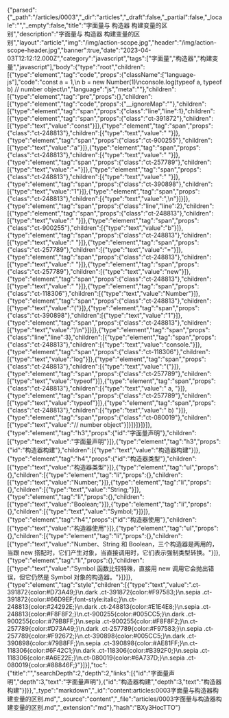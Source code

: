{"parsed":{"_path":"/articles/0003","_dir":"articles","_draft":false,"_partial":false,"_locale":"","_empty":false,"title":"字面量与 构造器 构建变量的区别","description":"字面量与 构造器 构建变量的区别","layout":"article","img":"/img/action-scope.jpg","header":"/img/action-scope-header.jpg","banner":true,"date":"2023-04-03T12:12:12.000Z","category":"javascript","tags":["字面量","构造器","构建变量","javascript"],"body":{"type":"root","children":[{"type":"element","tag":"code","props":{"className":["language-js"],"code":"const a = 1,\n  b = new Number(1)\nconsole.log(typeof a, typeof b) // number object\n","language":"js","meta":""},"children":[{"type":"element","tag":"pre","props":{},"children":[{"type":"element","tag":"code","props":{"__ignoreMap":""},"children":[{"type":"element","tag":"span","props":{"class":"line","line":1},"children":[{"type":"element","tag":"span","props":{"class":"ct-391872"},"children":[{"type":"text","value":"const"}]},{"type":"element","tag":"span","props":{"class":"ct-248813"},"children":[{"type":"text","value":" "}]},{"type":"element","tag":"span","props":{"class":"ct-900255"},"children":[{"type":"text","value":"a"}]},{"type":"element","tag":"span","props":{"class":"ct-248813"},"children":[{"type":"text","value":" "}]},{"type":"element","tag":"span","props":{"class":"ct-257789"},"children":[{"type":"text","value":"="}]},{"type":"element","tag":"span","props":{"class":"ct-248813"},"children":[{"type":"text","value":" "}]},{"type":"element","tag":"span","props":{"class":"ct-390898"},"children":[{"type":"text","value":"1"}]},{"type":"element","tag":"span","props":{"class":"ct-248813"},"children":[{"type":"text","value":",\n"}]}]},{"type":"element","tag":"span","props":{"class":"line","line":2},"children":[{"type":"element","tag":"span","props":{"class":"ct-248813"},"children":[{"type":"text","value":"  "}]},{"type":"element","tag":"span","props":{"class":"ct-900255"},"children":[{"type":"text","value":"b"}]},{"type":"element","tag":"span","props":{"class":"ct-248813"},"children":[{"type":"text","value":" "}]},{"type":"element","tag":"span","props":{"class":"ct-257789"},"children":[{"type":"text","value":"="}]},{"type":"element","tag":"span","props":{"class":"ct-248813"},"children":[{"type":"text","value":" "}]},{"type":"element","tag":"span","props":{"class":"ct-257789"},"children":[{"type":"text","value":"new"}]},{"type":"element","tag":"span","props":{"class":"ct-248813"},"children":[{"type":"text","value":" "}]},{"type":"element","tag":"span","props":{"class":"ct-118306"},"children":[{"type":"text","value":"Number"}]},{"type":"element","tag":"span","props":{"class":"ct-248813"},"children":[{"type":"text","value":"("}]},{"type":"element","tag":"span","props":{"class":"ct-390898"},"children":[{"type":"text","value":"1"}]},{"type":"element","tag":"span","props":{"class":"ct-248813"},"children":[{"type":"text","value":")\n"}]}]},{"type":"element","tag":"span","props":{"class":"line","line":3},"children":[{"type":"element","tag":"span","props":{"class":"ct-248813"},"children":[{"type":"text","value":"console."}]},{"type":"element","tag":"span","props":{"class":"ct-118306"},"children":[{"type":"text","value":"log"}]},{"type":"element","tag":"span","props":{"class":"ct-248813"},"children":[{"type":"text","value":"("}]},{"type":"element","tag":"span","props":{"class":"ct-257789"},"children":[{"type":"text","value":"typeof"}]},{"type":"element","tag":"span","props":{"class":"ct-248813"},"children":[{"type":"text","value":" a, "}]},{"type":"element","tag":"span","props":{"class":"ct-257789"},"children":[{"type":"text","value":"typeof"}]},{"type":"element","tag":"span","props":{"class":"ct-248813"},"children":[{"type":"text","value":" b) "}]},{"type":"element","tag":"span","props":{"class":"ct-080019"},"children":[{"type":"text","value":"// number object"}]}]}]}]}]},{"type":"element","tag":"h3","props":{"id":"字面量声明"},"children":[{"type":"text","value":"字面量声明"}]},{"type":"element","tag":"h3","props":{"id":"构造器构建"},"children":[{"type":"text","value":"构造器构建"}]},{"type":"element","tag":"h4","props":{"id":"构造器类型"},"children":[{"type":"text","value":"构造器类型"}]},{"type":"element","tag":"ul","props":{},"children":[{"type":"element","tag":"li","props":{},"children":[{"type":"text","value":"Number;"}]},{"type":"element","tag":"li","props":{},"children":[{"type":"text","value":"String;"}]},{"type":"element","tag":"li","props":{},"children":[{"type":"text","value":"Boolean;"}]},{"type":"element","tag":"li","props":{},"children":[{"type":"text","value":"Symbol;"}]}]},{"type":"element","tag":"h4","props":{"id":"构造器使用"},"children":[{"type":"text","value":"构造器使用"}]},{"type":"element","tag":"ul","props":{},"children":[{"type":"element","tag":"li","props":{},"children":[{"type":"text","value":"Number、String 和 Boolean，三个构造器是两用的，当跟 new 搭配时，它们产生对象，当直接调用时，它们表示强制类型转换。"}]},{"type":"element","tag":"li","props":{},"children":[{"type":"text","value":"Symbol 函数比较特殊，直接用 new 调用它会抛出错误，但它仍然是 Symbol 对象的构造器。"}]}]},{"type":"element","tag":"style","children":[{"type":"text","value":".ct-391872{color:#D73A49;}\n.dark .ct-391872{color:#F97583;}\n.sepia .ct-391872{color:#66D9EF;font-style:italic;}\n.ct-248813{color:#24292E;}\n.dark .ct-248813{color:#E1E4E8;}\n.sepia .ct-248813{color:#F8F8F2;}\n.ct-900255{color:#005CC5;}\n.dark .ct-900255{color:#79B8FF;}\n.sepia .ct-900255{color:#F8F8F2;}\n.ct-257789{color:#D73A49;}\n.dark .ct-257789{color:#F97583;}\n.sepia .ct-257789{color:#F92672;}\n.ct-390898{color:#005CC5;}\n.dark .ct-390898{color:#79B8FF;}\n.sepia .ct-390898{color:#AE81FF;}\n.ct-118306{color:#6F42C1;}\n.dark .ct-118306{color:#B392F0;}\n.sepia .ct-118306{color:#A6E22E;}\n.ct-080019{color:#6A737D;}\n.sepia .ct-080019{color:#88846F;}"}]}],"toc":{"title":"","searchDepth":2,"depth":2,"links":[{"id":"字面量声明","depth":3,"text":"字面量声明"},{"id":"构造器构建","depth":3,"text":"构造器构建"}]}},"_type":"markdown","_id":"content:articles:0003字面量与构造器构建变量的区别.md","_source":"content","_file":"articles/0003字面量与构造器构建变量的区别.md","_extension":"md"},"hash":"BXy3HocTTO"}
